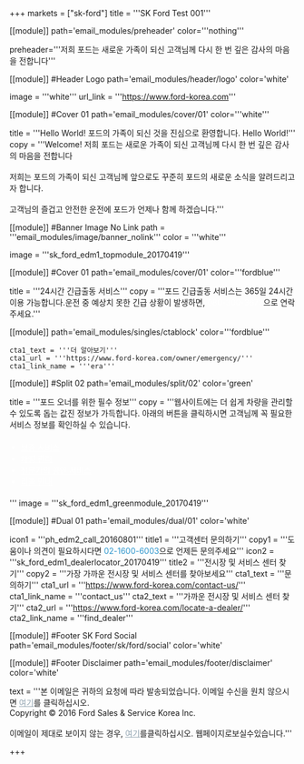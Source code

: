 
+++
markets = ["sk-ford"]
title = '''SK Ford Test 001'''

[[module]]
path='email_modules/preheader'
color='''nothing'''

   preheader='''저희 포드는 새로운 가족이 되신 고객님께 다시 한 번 깊은 감사의 마음을 전합니다'''

[[module]] #Header Logo
path='email_modules/header/logo'
color='white'

  image = '''white'''
  url_link = '''https://www.ford-korea.com'''

[[module]] #Cover 01
path='email_modules/cover/01'
color='''white'''
 
  title = '''Hello World! 포드의 가족이 되신 것을 진심으로 환영합니다. Hello World!'''
  copy = '''Welcome! 저희 포드는 새로운 가족이 되신 고객님께 다시 한 번 깊은 감사의 마음을 전합니다<br /><br />저희는 포드의 가족이 되신 고객님께 앞으로도 꾸준히 포드의 새로운 소식을 알려드리고자 합니다.<br /><br />고객님의 즐겁고 안전한 운전에 포드가 언제나 함께 하겠습니다.'''

[[module]] #Banner Image No Link
path = '''email_modules/image/banner_nolink'''
color = '''white'''

  image = '''sk_ford_edm1_topmodule_20170419'''

[[module]] #Cover 01
path='email_modules/cover/01'
color='''fordblue'''
 
  title = '''24시간 긴급출동 서비스'''
  copy = '''포드 긴급출동 서비스는 365일 24시간 이용 가능합니다.운전 중 예상치 못한 긴급 상황이 발생하면, <a href="tel:080-300-3673" name="tel" style="text-decoration:none; color:#FFFFFF;">080-300-3673</a>으로 연락주세요.'''
  
[[module]]
path='email_modules/singles/ctablock'
color='''fordblue'''
	
	cta1_text = '''더 알아보기'''
	cta1_url = '''https://www.ford-korea.com/owner/emergency/'''
	cta1_link_name = '''era'''
    
[[module]] #Split 02
path='email_modules/split/02'
color='green'

  title = '''포드 오너를 위한 필수 정보'''
  copy = '''웹사이트에는 더 쉽게 차량을 관리할 수 있도록 돕는 값진 정보가 가득합니다. 아래의 버튼을 클릭하시면 고객님께 꼭 필요한 서비스 정보를 확인하실 수 있습니다.<ul style="margin: 20px; padding: 0;text-decoration:underline; color:#FFFFFF"><li><a href="https://www.ford-korea.com/owner/warranty/" name="warranty" style="text-decoration:none; color:#FFFFFF;">보증 서비스</a></li><li><a href="https://www.ford-korea.com/owner/maintenance/" name="vehicle_maintenance" style="text-decoration:none; color:#FFFFFF;">차량 관리</a></li><li><a href="https://www.ford-korea.com/owner/genuine-service/" name="genuine_service" style="text-decoration:none; color:#FFFFFF;">전문가의 공인 서비스 </a></li><li><a href="https://www.ford-korea.com/owner/recall-guidance/" name="recall_guidance" style="text-decoration:none; color:#FFFFFF;">리콜 안내</a></li></ul>'''
  image = '''sk_ford_edm1_greenmodule_20170419'''

[[module]] #Dual 01
path='email_modules/dual/01'
color='white'

  icon1 = '''ph_edm2_call_20160801'''
  title1 = '''고객센터 문의하기'''
  copy1 = '''도움이나 의견이 필요하시다면 <a href="tel:02-1600-6003" name="tel" style="text-decoration:none; color:#2d96cd;">02-1600-6003</a>으로 언제든 문의주세요'''
  icon2 = '''sk_ford_edm1_dealerlocator_20170419'''
  title2 = '''전시장 및 서비스 센터 찾기'''
  copy2 = '''가장 가까운 전시장 및 서비스 센터를 찾아보세요'''
  cta1_text = '''문의하기'''
  cta1_url = '''https://www.ford-korea.com/contact-us/'''
  cta1_link_name = '''contact_us'''
  cta2_text = '''가까운 전시장 및 서비스 센터 찾기'''
  cta2_url = '''https://www.ford-korea.com/locate-a-dealer/'''
  cta2_link_name = '''find_dealer'''

[[module]] #Footer SK Ford Social
path='email_modules/footer/sk/ford/social'
color='white'

[[module]] #Footer Disclaimer
path='email_modules/footer/disclaimer'
color='white'

 text = '''본 이메일은 귀하의 요청에 따라 발송되었습니다. 이메일 수신을 원치 않으시면 <a href="<%unsubscribe_link_text%>" style="color:#91a4b1; text-decoration:underline">여기</a>를 클릭하십시오. <br />Copyright © 2016 Ford Sales & Service Korea Inc.<br /><br />이메일이 제대로 보이지 않는 경우, <span class="mobile-display-block"></span><a href="<%syslink_message_read url='/public/read_message.jsp'%>" style="color:#91a4b1; text-decoration:underline">여기</a>를클릭하십시오. 웹페이지로보실수있습니다.'''

+++
